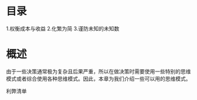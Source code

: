 # 目录
1.权衡成本与收益
2.化繁为简
3.谨防未知的未知数

# 概述
由于一些决策通常极为复杂且后果严重，所以在做决策时需要使用一些特别的思维模式或者综合使用各种思维模式。因此，本章为我们介绍一些可以用的思维模式。

利弊清单